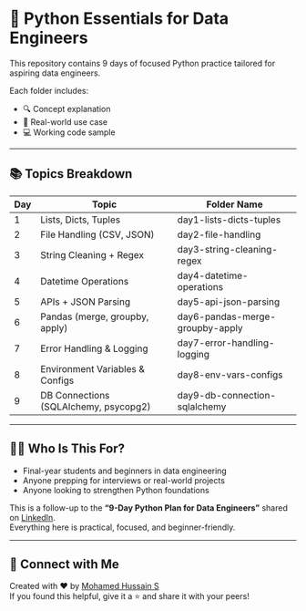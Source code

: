 # 🐍 Python Essentials for Data Engineers

This repository contains 9 days of focused Python practice tailored for aspiring data engineers.

Each folder includes:
- 🔍 Concept explanation
- 🧪 Real-world use case
- 💻 Working code sample

---

## 📚 Topics Breakdown

| Day | Topic                                  | Folder Name                        |
|-----|----------------------------------------|------------------------------------|
| 1   | Lists, Dicts, Tuples                   | day1-lists-dicts-tuples            |
| 2   | File Handling (CSV, JSON)              | day2-file-handling                 |
| 3   | String Cleaning + Regex                | day3-string-cleaning-regex         |
| 4   | Datetime Operations                    | day4-datetime-operations           |
| 5   | APIs + JSON Parsing                    | day5-api-json-parsing              |
| 6   | Pandas (merge, groupby, apply)         | day6-pandas-merge-groupby-apply    |
| 7   | Error Handling & Logging               | day7-error-handling-logging        |
| 8   | Environment Variables & Configs        | day8-env-vars-configs              |
| 9   | DB Connections (SQLAlchemy, psycopg2)  | day9-db-connection-sqlalchemy      |

---

## 👨‍🏫 Who Is This For?

- Final-year students and beginners in data engineering
- Anyone prepping for interviews or real-world projects
- Anyone looking to strengthen Python foundations

This is a follow-up to the **“9-Day Python Plan for Data Engineers”** shared on [LinkedIn](https://www.linkedin.com/in/hussainmohhdd).  
Everything here is practical, focused, and beginner-friendly.

---

## 🤝 Connect with Me

Created with ❤️ by [Mohamed Hussain S](https://www.linkedin.com/in/hussainmohhdd)  
If you found this helpful, give it a ⭐ and share it with your peers!
